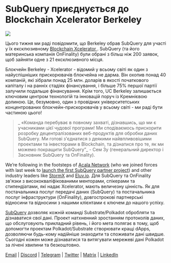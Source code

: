 # SubQuery приєднується до Blockchain Xcelerator Berkeley

![](https://miro.medium.com/max/1400/0*gYUy-1COtbpLV1X1)

Цього тижня ми раді повідомити, що Berkeley обрав SubQuery для участі у їх ексклюзивному [ Blockchain Xcelerator ](https://www.xcelerator.berkeley.edu/). SubQuery (та його материнська компанія OnFinality) були обрані з більш ніж 200 заявок, щоб зайняти одне з 21 ексклюзивного місця.

Блокчейн Berkeley - Xcelerator - відомий у всьому світі як один з найуспішніших прискорювачів блокчейна не дарма. Він охопив понад 40 компаній, які зібрали понад 25 млн. доларів в якості початкового капіталу і на ранніх стадіях фінансування, і більше 75% першої партії залучили подальше фінансування. Крім того, UC Berkeley залишається ключовим центром технологій та інновацій поруч із Кремнієвою долиною. Це, безумовно, один з провідних університетських концентрованих блокчейн-прискорювачів у всьому світі - ми раді бути частиною цього!

> _ «Команда перебуває в повному захваті, дізнавшись, що ми є учасниками цієї чудової програми! Ми сподіваємось прискорити розробку децентралізованих веб-продуктів для обробки даних SubQuery. Ми готові з'єднатися з деякими найвпливовішими проектами та інвесторами в Blockchain, та дізнатися про те, як ми можемо покращити SubQuery”_ - Сем Зу (генеральний директор і Засновник SubQuery та OnFinality).

We’re following in the footsteps of [Acala Network](https://acala.network) (who we joined forces with last week to [launch the first SubQuery partner project](../customer_announcements/20210316-SubQuery-Integrates-Acala-to-Aggregate-and-Serve-DeFi-Data-to-Polkadot-and-Kusama-Builders.md)) and other industry leaders like [StormX](https://stormx.io) and [Eluv.io](https://eluv.io). Для SubQuery та OnFinality зв'язки з висококваліфікованими менторами, спікерами та стипендіатами, які надає Xcelerator, мають величезну цінність. Як для постачальника послуг передачі даних (SubQuery) та постачальника послуг інфраструктури (OnFinality), довгострокові партнерські відносини та відносини з нашими клієнтами є ключем до нашого успіху.

[SubQuery](https://www.subquery.network/) дозволяє кожній команді Substrate/Polkadot обробляти та дізнаватися свої дані. Проект натхненний зростанням протоколів даних, що обслуговують прикладний рівень, і його мета полягає в тому, щоб допомогти проектам Polkadot/Substrate створювати кращі dApps, дозволяючи будь-кому надійніше знаходити та споживати дані швидше. Сьогодні кожен може дізнаватися та витягувати мережеві дані Polkadot за лічені хвилини та безкоштовно.

[Email](mailto:hello@subquery.network) | [Discord](https://discord.com/invite/78zg8aBSMG) | [Telegram](https://t.me/subquerynetwork) | [Twitter](https://twitter.com/subquerynetwork) | [Matrix](https://matrix.to/#/#subquery:matrix.org) | [LinkedIn](https://www.linkedin.com/company/subquery)
